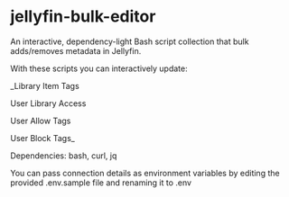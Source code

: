 # jellyfin-bulk-editor

An interactive, dependency-light Bash script collection that bulk adds/removes metadata in Jellyfin.

With these scripts you can interactively update:

_Library Item Tags

User Library Access

User Allow Tags

User Block Tags_


Dependencies: bash, curl, jq

You can pass connection details as environment variables by editing the provided .env.sample file and renaming it to .env
